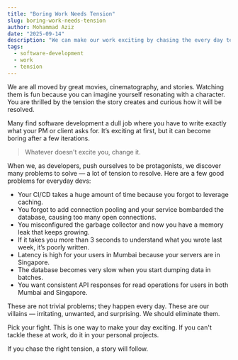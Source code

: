 ```yaml
---
title: "Boring Work Needs Tension"
slug: boring-work-needs-tension
author: Mohammad Aziz
date: "2025-09-14"
description: "We can make our work exciting by chasing the every day tension."
tags:
  - software-development
  - work
  - tension
---
```


We are all moved by great movies, cinematography, and stories. Watching them is fun because you can imagine yourself resonating with a character. You are thrilled by the tension the story creates and curious how it will be resolved.

Many find software development a dull job where you have to write exactly what your PM or client asks for. It’s exciting at first, but it can become boring after a few iterations.

> Whatever doesn't excite you, change it.

When we, as developers, push ourselves to be protagonists, we discover many problems to solve — a lot of tension to resolve. Here are a few good problems for everyday devs:

* Your CI/CD takes a huge amount of time because you forgot to leverage caching.
* You forgot to add connection pooling and your service bombarded the database, causing too many open connections.
* You misconfigured the garbage collector and now you have a memory leak that keeps growing.
* If it takes you more than 3 seconds to understand what you wrote last week, it’s poorly written.
* Latency is high for your users in Mumbai because your servers are in Singapore.
* The database becomes very slow when you start dumping data in batches.
* You want consistent API responses for read operations for users in both Mumbai and Singapore.

These are not trivial problems; they happen every day. These are our villains — irritating, unwanted, and surprising. We should eliminate them.

Pick your fight. This is one way to make your day exciting. If you can't tackle these at work, do it in your personal projects.

If you chase the right tension, a story will follow.
